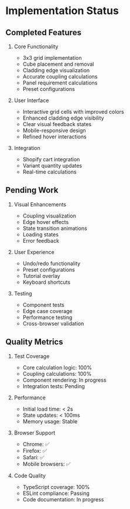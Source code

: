# Implementation Status

## Completed Features
1. Core Functionality
   - 3x3 grid implementation
   - Cube placement and removal
   - Cladding edge visualization
   - Accurate coupling calculations
   - Panel requirement calculations
   - Preset configurations

2. User Interface
   - Interactive grid cells with improved colors
   - Enhanced cladding edge visibility
   - Clear visual feedback states
   - Mobile-responsive design
   - Refined hover interactions

3. Integration
   - Shopify cart integration
   - Variant quantity updates
   - Real-time calculations

## Pending Work
1. Visual Enhancements
   - Coupling visualization
   - Edge hover effects
   - State transition animations
   - Loading states
   - Error feedback

2. User Experience
   - Undo/redo functionality
   - Preset configurations
   - Tutorial overlay
   - Keyboard shortcuts

3. Testing
   - Component tests
   - Edge case coverage
   - Performance testing
   - Cross-browser validation

## Quality Metrics
1. Test Coverage
   - Core calculation logic: 100%
   - Coupling calculations: 100%
   - Component rendering: In progress
   - Integration tests: Pending

2. Performance
   - Initial load time: < 2s
   - State updates: < 100ms
   - Memory usage: Stable

3. Browser Support
   - Chrome: ✅
   - Firefox: ✅
   - Safari: ✅
   - Mobile browsers: ✅

4. Code Quality
   - TypeScript coverage: 100%
   - ESLint compliance: Passing
   - Code documentation: In progress
